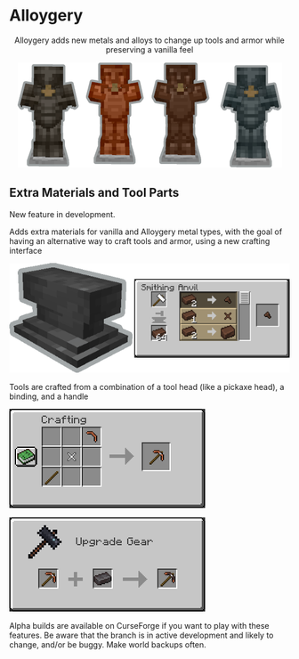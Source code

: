 # Alloygery
<p align="center">
Alloygery adds new metals and alloys to change up tools and armor while preserving a vanilla feel
</p>

<p align="center">
<img src="readmeAssets/armors.png"/>
</p>

<h2 align="left">Extra Materials and Tool Parts</h2>
<p>New feature in development.</p>
<p>Adds extra materials for vanilla and Alloygery metal types, with the goal of having an alternative way to craft tools and armor, using a new crafting interface</p>
<p><img src="readmeAssets/tool_parts_smithing_banner.png"/></p>
<p>Tools are crafted from a combination of a tool head (like a pickaxe head), a binding, and a handle</p>
<p><img src="readmeAssets/tool_parts_crafting.png"/></p>
<p><img src="readmeAssets/tool_part_upgrades.gif"/></p>
<p>Alpha builds are available on CurseForge if you want to play with these features. Be aware that the branch is in active development and likely to change, and/or be buggy. Make world backups often.</p>
